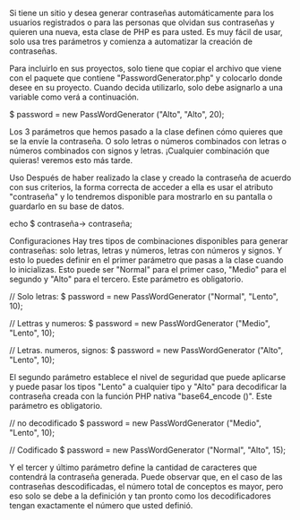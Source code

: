 Si tiene un sitio y desea generar contraseñas automáticamente para los usuarios registrados o para las personas que olvidan sus contraseñas y quieren una nueva, esta clase de PHP es para usted. Es muy fácil de usar, solo usa tres parámetros y comienza a automatizar la creación de contraseñas.

Para incluirlo en sus proyectos, solo tiene que copiar el archivo que viene con el paquete que contiene "PasswordGenerator.php" y colocarlo donde desee en su proyecto. Cuando decida utilizarlo, solo debe asignarlo a una variable como verá a continuación.

$ password = new PassWordGenerator ("Alto", "Alto", 20);

Los 3 parámetros que hemos pasado a la clase definen cómo quieres que se la envíe la contraseña. O solo letras o números combinados con letras o números combinados con signos y letras. ¡Cualquier combinación que quieras! veremos esto más tarde.

Uso
Después de haber realizado la clase y creado la contraseña de acuerdo con sus criterios, la forma correcta de acceder a ella es usar el atributo "contraseña" y lo tendremos disponible para mostrarlo en su pantalla o guardarlo en su base de datos.

echo $ contraseña-> contraseña;

Configuraciones
Hay tres tipos de combinaciones disponibles para generar contraseñas: solo letras, letras y números, letras con números y signos. Y esto lo puedes definir en el primer parámetro que pasas a la clase cuando lo inicializas. Esto puede ser "Normal" para el primer caso, "Medio" para el segundo y "Alto" para el tercero. Este parámetro es obligatorio.

// Solo letras: $ password = new PassWordGenerator ("Normal", "Lento", 10);

// Lettras y numeros: $ password = new PassWordGenerator ("Medio", "Lento", 10);

// Letras. numeros, signos: $ password = new PassWordGenerator ("Alto", "Lento", 10);

El segundo parámetro establece el nivel de seguridad que puede aplicarse y puede pasar los tipos "Lento" a cualquier tipo y "Alto" para decodificar la contraseña creada con la función PHP nativa "base64_encode ()". Este parámetro es obligatorio.

// no decodificado $ password = new PassWordGenerator ("Medio", "Lento", 10);

// Codificado $ password = new PassWordGenerator ("Normal", "Alto", 15);

Y el tercer y último parámetro define la cantidad de caracteres que contendrá la contraseña generada. Puede observar que, en el caso de las contraseñas descodificadas, el número total de conceptos es mayor, pero eso solo se debe a la definición y tan pronto como los decodificadores tengan exactamente el número que usted definió.
